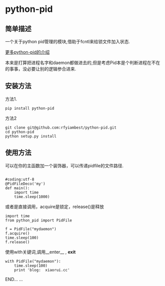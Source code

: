 # python-pid

## 简单描述

一个关于python pid管理的模块,借助于fcntl来给锁文件加入状态.

[更多python-pid的介绍](http://xiaorui.cc)

本来是打算把进程名字和daemon都做进去的,但是考虑Pid本是个判断进程在不在的事事，没必要让别的逻辑参合进来.

## 安装方法

方法1.
```
pip install python-pid
```

方法2
```
git clone git@github.com:rfyiambest/python-pid.git
cd python-pid
python setup.py install
```

## 使用方法

可以在你的主函数加一个装饰器，可以传递pidfile的文件路径.
```

#coding:utf-8
@PidFileDeco('my')
def main():
    import time
    time.sleep(1000)

```
或者是直接调用，acquire是锁定，release()是释放

```
import time
from python_pid import PidFile

f = PidFile("mydaemon")
f.acquire()
time.sleep(100)
f.release()
```

使用with关键词,调用__enter__ , __exit__
```
with PidFile("mydaemon"):
    time.sleep(100)
    print 'blog:  xiaorui.cc'
```

END... ...
